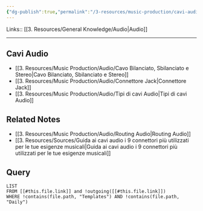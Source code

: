 ```yaml
---
{"dg-publish":true,"permalink":"/3-resources/music-production/cavi-audio/","tags":["type/dashboard/MOC"]}
---
```


Links:: [[3. Resources/General Knowledge/Audio\|Audio]]

---
## Cavi Audio

- [[3. Resources/Music Production/Audio/Cavo Bilanciato, Sbilanciato e Stereo\|Cavo Bilanciato, Sbilanciato e Stereo]]
- [[3. Resources/Music Production/Audio/Connettore Jack\|Connettore Jack]]
- [[3. Resources/Music Production/Audio/Tipi di cavi Audio\|Tipi di cavi Audio]]





## Related Notes

- [[3. Resources/Music Production/Audio/Routing Audio\|Routing Audio]]
- [[3. Resources/Sources/Guida ai cavi audio i 9 connettori più utilizzati per le tue esigenze musicali\|Guida ai cavi audio i 9 connettori più utilizzati per le tue esigenze musicali]]


## Query

```dataview
LIST
FROM [[#this.file.link]] and !outgoing([[#this.file.link]])
WHERE !contains(file.path, "Templates") AND !contains(file.path, "Daily") 
```